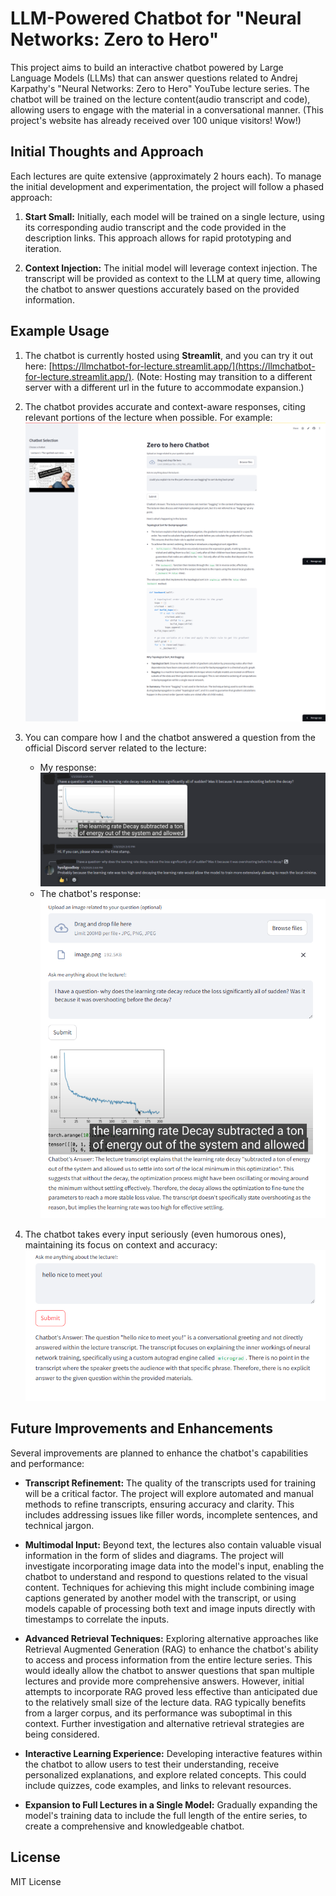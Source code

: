 # LLM-Powered Chatbot for "Neural Networks: Zero to Hero"

This project aims to build an interactive chatbot powered by Large Language Models (LLMs) that can answer questions related to Andrej Karpathy's "Neural Networks: Zero to Hero" YouTube lecture series. The chatbot will be trained on the lecture content(audio transcript and code), allowing users to engage with the material in a conversational manner.
(This project's website has already received over 100 unique visitors! Wow!) 

## Initial Thoughts and Approach

Each lectures are quite extensive (approximately 2 hours each). To manage the initial development and experimentation, the project will follow a phased approach:

1. **Start Small:** Initially, each model will be trained on a single lecture, using its corresponding audio transcript and the code provided in the description links. This approach allows for rapid prototyping and iteration.

2. **Context Injection:** The initial model will leverage context injection. The transcript will be provided as context to the LLM at query time, allowing the chatbot to answer questions accurately based on the provided information.

## Example Usage

1. The chatbot is currently hosted using **Streamlit**, and you can try it out here: [https://llmchatbot-for-lecture.streamlit.app/](https://llmchatbot-for-lecture.streamlit.app/).
   (Note: Hosting may transition to a different server with a different url in the future to accommodate expansion.)

2. The chatbot provides accurate and context-aware responses, citing relevant portions of the lecture when possible. For example:  
   ![Example1](sources/readme/screencapture1.png)

3. You can compare how I and the chatbot answered a question from the official Discord server related to the lecture:  
   - My response:  
     ![Example2](sources/readme/screencapture2.png)  
   - The chatbot's response:  
     ![Example3](sources/readme/screencapture3.png)

4. The chatbot takes every input seriously (even humorous ones), maintaining its focus on context and accuracy:  
   ![Example4](sources/readme/screencapture4.png)

## Future Improvements and Enhancements

Several improvements are planned to enhance the chatbot's capabilities and performance:

* **Transcript Refinement:**  The quality of the transcripts used for training will be a critical factor. The project will explore automated and manual methods to refine transcripts, ensuring accuracy and clarity. This includes addressing issues like filler words, incomplete sentences, and technical jargon.

* **Multimodal Input:**  Beyond text, the lectures also contain valuable visual information in the form of slides and diagrams. The project will investigate incorporating image data into the model's input, enabling the chatbot to understand and respond to questions related to the visual content. Techniques for achieving this might include combining image captions generated by another model with the transcript, or using models capable of processing both text and image inputs directly with timestamps to correlate the inputs.

* **Advanced Retrieval Techniques:**  Exploring alternative approaches like Retrieval Augmented Generation (RAG) to enhance the chatbot's ability to access and process information from the entire lecture series. This would ideally allow the chatbot to answer questions that span multiple lectures and provide more comprehensive answers. However, initial attempts to incorporate RAG proved less effective than anticipated due to the relatively small size of the lecture data. RAG typically benefits from a larger corpus, and its performance was suboptimal in this context. Further investigation and alternative retrieval strategies are being considered.

* **Interactive Learning Experience:**  Developing interactive features within the chatbot to allow users to test their understanding, receive personalized explanations, and explore related concepts. This could include quizzes, code examples, and links to relevant resources.

* **Expansion to Full Lectures in a Single Model:**  Gradually expanding the model's training data to include the full length of the entire series, to create a comprehensive and knowledgeable chatbot.

## License

MIT License

